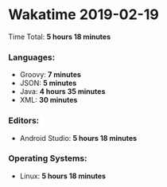 # Wakatime 2019-02-19

Time Total: **5 hours 18 minutes**

### Languages:
- Groovy: **7 minutes** 
- JSON: **5 minutes** 
- Java: **4 hours 35 minutes** 
- XML: **30 minutes** 

### Editors:
- Android Studio: **5 hours 18 minutes** 

### Operating Systems:
- Linux: **5 hours 18 minutes** 

